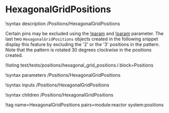 # HexagonalGridPositions

!syntax description /Positions/HexagonalGridPositions

Certain pins may be excluded using the [!param](/Positions/HexagonalGridPositions/pattern)
and [!param](/Positions/HexagonalGridPositions/include_in_pattern)
parameter. The last two `HexagonalGridPositions` objects created in the following snippet
display this feature by excluding the '2' or the '3' positions in the pattern.
Note that the pattern is rotated 30 degrees clockwise in the positions created.

!listing test/tests/positions/hexagonal_grid_positions.i block=Positions

!syntax parameters /Positions/HexagonalGridPositions

!syntax inputs /Positions/HexagonalGridPositions

!syntax children /Positions/HexagonalGridPositions

!tag name=HexagonalGridPositions pairs=module:reactor system:positions
